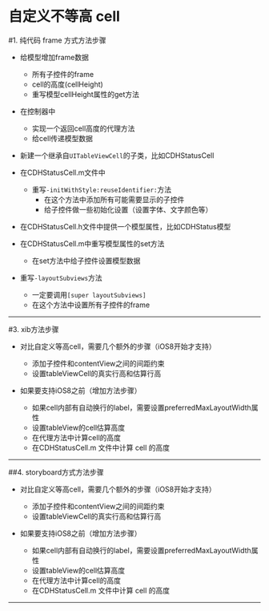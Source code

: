 # 自定义不等高 cell

#1. 纯代码 frame 方式方法步骤
- 给模型增加frame数据
    - 所有子控件的frame
    - cell的高度(cellHeight)
    - 重写模型cellHeight属性的get方法

- 在控制器中
    - 实现一个返回cell高度的代理方法
    - 给cell传递模型数据


- 新建一个继承自`UITableViewCell`的子类，比如CDHStatusCell

- 在CDHStatusCell.m文件中
    - 重写`-initWithStyle:reuseIdentifier:`方法
        - 在这个方法中添加所有可能需要显示的子控件
        - 给子控件做一些初始化设置（设置字体、文字颜色等）


- 在CDHStatusCell.h文件中提供一个模型属性，比如CDHStatus模型

- 在CDHStatusCell.m中重写模型属性的set方法
    - 在set方法中给子控件设置模型数据


- 重写`-layoutSubviews`方法
    - 一定要调用`[super layoutSubviews]`
    - 在这个方法中设置所有子控件的frame


---




#3. xib方法步骤
- 对比自定义等高cell，需要几个额外的步骤（iOS8开始才支持）
    - 添加子控件和contentView之间的间距约束
    - 设置tableViewCell的真实行高和估算行高


- 如果要支持iOS8之前（增加方法步骤）
    - 如果cell内部有自动换行的label，需要设置preferredMaxLayoutWidth属性
    - 设置tableView的cell估算高度
    - 在代理方法中计算cell的高度
    - 在CDHStatusCell.m 文件中计算 cell 的高度


---
##4. storyboard方式方法步骤
- 对比自定义等高cell，需要几个额外的步骤（iOS8开始才支持）
    - 添加子控件和contentView之间的间距约束
    - 设置tableViewCell的真实行高和估算行高


- 如果要支持iOS8之前（增加方法步骤）
    - 如果cell内部有自动换行的label，需要设置preferredMaxLayoutWidth属性
    - 设置tableView的cell估算高度
    - 在代理方法中计算cell的高度
    - 在CDHStatusCell.m 文件中计算 cell 的高度


---